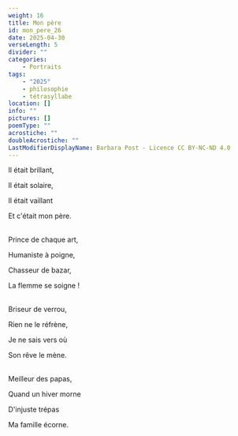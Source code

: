 ```yaml
---
weight: 16
title: Mon père
id: mon_pere_26
date: 2025-04-30
verseLength: 5
divider: ""
categories:
    - Portraits
tags:
    - "2025"
    - philosophie
    - tétrasyllabe
location: []
info: ""
pictures: []
poemType: ""
acrostiche: ""
doubleAcrostiche: ""
LastModifierDisplayName: Barbara Post - Licence CC BY-NC-ND 4.0
---
```

Il était brillant,

Il était solaire,

Il était vaillant

Et c'était mon père.

 \
Prince de chaque art,

Humaniste à poigne,

Chasseur de bazar,

La flemme se soigne !

 \
Briseur de verrou,

Rien ne le réfrène,

Je ne sais vers où

Son rêve le mène.

 \
Meilleur des papas,

Quand un hiver morne

D'injuste trépas

Ma famille écorne.
